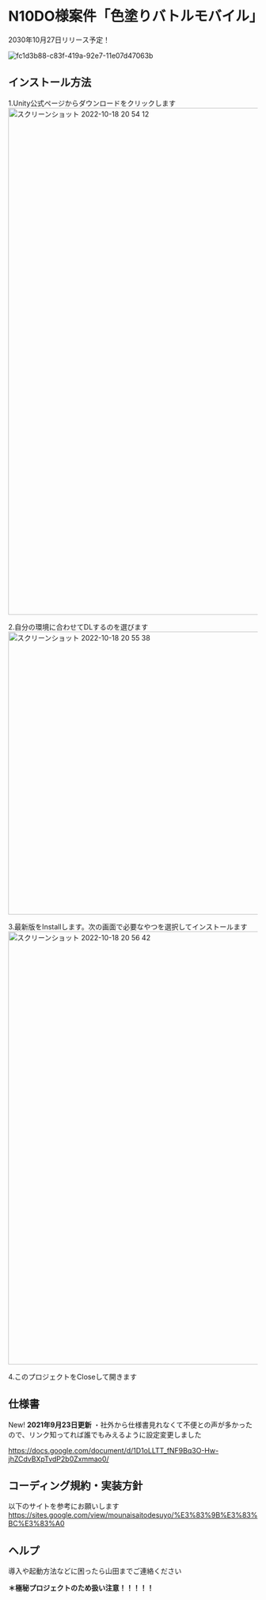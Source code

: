 # N10DO様案件「色塗りバトルモバイル」
2030年10月27日リリース予定！　

![fc1d3b88-c83f-419a-92e7-11e07d47063b](https://user-images.githubusercontent.com/17377478/196421693-1e745724-4828-4fce-b462-b7db68ce9989.jpg)

## インストール方法
1.Unity公式ページからダウンロードをクリックします
<img width="1023" alt="スクリーンショット 2022-10-18 20 54 12" src="https://user-images.githubusercontent.com/17377478/196422484-dbe093fe-8503-45df-8c17-fe40645db829.png">

2.自分の環境に合わせてDLするのを選びます 
<img width="571" alt="スクリーンショット 2022-10-18 20 55 38" src="https://user-images.githubusercontent.com/17377478/196422755-167870b4-b0f8-4cfd-b747-7d15bcc163ee.png">

3.最新版をInstallします。次の画面で必要なやつを選択してインストールます
<img width="874" alt="スクリーンショット 2022-10-18 20 56 42" src="https://user-images.githubusercontent.com/17377478/196422968-a1d0503c-af25-410a-b443-a1553bb8f064.png">

4.このプロジェクトをCloseして開きます

## 仕様書
New! <B>2021年9月23日更新</B>
・社外から仕様書見れなくて不便との声が多かったので、リンク知ってれば誰でもみえるように設定変更しました

https://docs.google.com/document/d/1D1oLLTT_fNF9Bq3O-Hw-jhZCdvBXpTvdP2b0Zxmmao0/

## コーディング規約・実装方針
以下のサイトを参考にお願いします
https://sites.google.com/view/mounaisaitodesuyo/%E3%83%9B%E3%83%BC%E3%83%A0

## ヘルプ
導入や起動方法などに困ったら山田までご連絡ください


<B>＊極秘プロジェクトのため扱い注意！！！！！</B>
